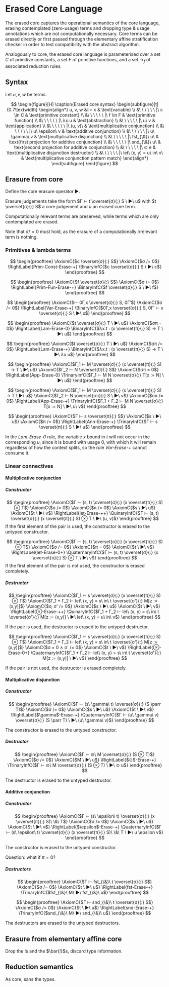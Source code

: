 # Erased Core Language

The erased core captures the operational semantics of the core language, erasing contemplated (zero-usage) terms and dropping type & usage annotations which are not computationally necessary. Core terms can be erased directly or first passed through the elementary affine stratification checker in order to test compatibility with the abstract algorithm.

Analogously to core, the erased core language is parameterised over a set $C$ of primitive constants, a set $F$ of primitive functions, and a set $→_{f}$ of associated reduction rules.

## Syntax

Let $u, v, w$ be terms.

$$
\begin{figure}[H]
\caption{Erased core syntax}
\begin{subfigure}[t]{0.7\textwidth}
\begin{align*}
u, v, w &::= x & \text{variable} \\
&\ \ \ \ \ \ |\ c \in C & \text{primitive constant} \\
&\ \ \ \ \ \ |\ f \in F & \text{primitive function} \\
&\ \ \ \ \ \ |\ λx.u & \text{abstraction} \\
&\ \ \ \ \ \ |\ u\ v & \text{application} \\
&\ \ \ \ \ \ |\ (u, v)\ & \text{multiplicative conjunction} \\
&\ \ \ \ \ \ |\ u\ \epsilon\ v & \text{additive conjunction} \\
&\ \ \ \ \ \ |\ u\ \gamma\ v & \text{multiplicative disjunction} \\
&\ \ \ \ \ \ |\ fst_{\&}\ u\ & \text{first projection for additive conjunction} \\
&\ \ \ \ \ \ |\ snd_{\&}\ u\ & \text{second projection for additive conjunction} \\
&\ \ \ \ \ \ |\ ⊙ e & \text{multiplicative disjunction destructor} \\
&\ \ \ \ \ \ |\ let\ (x, y) = u\ in\ v\ & \text{multiplicative conjunction pattern match}
\end{align*}
\end{subfigure}
\end{figure}
$$

## Erasure from core

Define the core erasure operator $▶$.

Erasure judgements take the form $Γ ⊢ t \overset{σ}{:} S \ ▶\  u$ with $t \overset{σ}{:} S$ a core judgement and $u$ an erased core term.

Computationally relevant terms are preserved, while terms which are only contemplated are erased.

Note that $σ /= 0$ must hold, as the erasure of a computationally irrelevant term is nothing.

### Primitives & lambda terms

$$
\begin{prooftree}
\AxiomC{$c \overset{σ}{:} S$}
\AxiomC{$σ /= 0$}
\RightLabel{Prim-Const-Erase-+}
\BinaryInfC{$c \overset{σ}{:} S \ ▶\  c$}
\end{prooftree}
$$

$$
\begin{prooftree}
\AxiomC{$f \overset{σ}{:} S$}
\AxiomC{$σ /= 0$}
\RightLabel{Prim-Fun-Erase-+}
\BinaryInfC{$f \overset{σ}{:} S \ ▶\  f$}
\end{prooftree}
$$

$$
\begin{prooftree}
\AxiomC{$⊢ 0Γ,x \overset{σ}{:} S, 0Γ′$}
\AxiomC{$σ /= 0$}
\RightLabel{Var-Erase-+}
\BinaryInfC{$0Γ,x \overset{σ}{:} S, 0Γ′ ⊢ x \overset{σ}{:} S \ ▶\  x$}
\end{prooftree}
$$

$$
\begin{prooftree}
\AxiomC{$t \overset{σ}{:} T \ ▶\  u$}
\AxiomC{$σπ = 0$}
\RightLabel{Lam-Erase-0}
\BinaryInfC{$λx.t : (x \overset{π}{:} S) → T \ ▶\  u$}
\end{prooftree}
$$

$$
\begin{prooftree}
\AxiomC{$t \overset{σ}{:} T \ ▶\  u$}
\AxiomC{$σπ /= 0$}
\RightLabel{Lam-Erase-+}
\BinaryInfC{$λx.t : (x \overset{π}{:} S) → T \ ▶\  λx.u$}
\end{prooftree}
$$

$$
\begin{prooftree}
\AxiomC{$Γ_1 ⊢ M \overset{σ}{:} (x \overset{π}{:} S) → T \ ▶\  u$}
\AxiomC{$Γ_2 ⊢ N \overset{0}{:} S$}
\AxiomC{$σπ = 0$}
\RightLabel{App-Erase-0}
\TrinaryInfC{$Γ_1 ⊢ M N \overset{σ}{:} T[x := N] \ ▶\  u$}
\end{prooftree}
$$

$$
\begin{prooftree}
\AxiomC{$Γ_1 ⊢ M \overset{σ}{:} (x \overset{π}{:} S) → T \ ▶\  u$}
\AxiomC{$Γ_2 ⊢ N \overset{σπ}{:} S \ ▶\  v$}
\AxiomC{$σπ /= 0$}
\RightLabel{App-Erase-+}
\TrinaryInfC{$Γ_1 + Γ_2 ⊢ M N \overset{σ}{:} T[x := N] \ ▶\  u\ v$}
\end{prooftree}
$$

$$
\begin{prooftree}
\AxiomC{$Γ ⊢ s \overset{π}{:} S$}
\AxiomC{$s \ ▶\ u$}
\AxiomC{$π /= 0$}
\RightLabel{Ann-Erase-+}
\TrinaryInfC{$Γ ⊢ s \overset{π}{:} S \ ▶\ u$}
\end{prooftree}
$$

In the *Lam-Erase-0* rule, the variable $x$ bound in $t$ will not occur in the corresponding $u$, since it is bound with usage $0$, with which it will remain regardless of how the context splits, so the rule *Var-Erase-+* cannot consume it.

### Linear connectives

#### Multiplicative conjunction

##### Constructor

$$
\begin{prooftree}
\AxiomC{$Γ ⊢ (s, t) \overset{σ}{:} (x \overset{π}{:} S) ⊗ T$}
\AxiomC{$σ /= 0$}
\AxiomC{$π /= 0$}
\AxiomC{$s \ ▶\ u$}
\AxiomC{$t \ ▶\ v$}
\RightLabel{let-Erase-++}
\QuinaryInfC{$Γ ⊢ (s, t) \overset{σ}{:} (x \overset{π}{:} S) ⊗ T \ ▶\ (u, v)$}
\end{prooftree}
$$
If the first element of the pair is used, the constructor is erased to the untyped constructor.

$$
\begin{prooftree}
\AxiomC{$Γ ⊢ (s, t) \overset{σ}{:} (x \overset{π}{:} S) ⊗ T$}
\AxiomC{$σ /= 0$}
\AxiomC{$π = 0$}
\AxiomC{$t \ ▶\ v$}
\RightLabel{let-Erase-0+}
\QuaternaryInfC{$Γ ⊢ (s, t) \overset{σ}{:} (x \overset{π}{:} S) ⊗ T \ ▶\ v$}
\end{prooftree}
$$
If the first element of the pair is not used, the constructor is erased completely.

##### Destructor

$$
\begin{prooftree}
\AxiomC{$Γ_1 ⊢ s \overset{σ}{:} (x \overset{π}{:} S) ⊗ T$}
\AxiomC{$Γ_1 + Γ_2 ⊢ let\ (x, y) = s\ in\ t \overset{σ'}{:} M[z := (x,y)]$}
\AxiomC{$σ, σ' /= 0$}
\AxiomC{$s \ ▶\ u$}
\AxiomC{$t \ ▶\ v$}
\RightLabel{⊗-Erase-++}
\QuinaryInfC{$Γ_1 + Γ_2 ⊢ let\ (x, y) = s\ in\ t \overset{σ'}{:} M[z := (x,y)] \ ▶\ let\ (x, y) = u\ in\ v$}
\end{prooftree}
$$

If the pair is used, the destructor is erased to the untyped destructor.

$$
\begin{prooftree}
\AxiomC{$Γ_1 ⊢ s \overset{σ}{:} (x \overset{π}{:} S) ⊗ T$}
\AxiomC{$Γ_1 + Γ_2 ⊢ let\ (x, y) = s\ in\ t \overset{σ'}{:} M[z := (x,y)]$}
\AxiomC{$σ = 0 ∧ σ' /= 0$}
\AxiomC{$t \ ▶\ v$}
\RightLabel{⊗-Erase-0+}
\QuaternaryInfC{$Γ_1 + Γ_2 ⊢ let\ (x, y) = s\ in\ t \overset{σ'}{:} M[z := (x,y)] \ ▶\ v$}
\end{prooftree}
$$

If the pair is not used, the destructor is erased completely.

#### Multiplicative disjunction

##### Constructor

$$
\begin{prooftree}
\AxiomC{$Γ ⊢ (s\ \gamma\ t) \overset{σ}{:} (S \parr T)$}
\AxiomC{$σ /= 0$}
\AxiomC{$s \ ▶\ u$}
\AxiomC{$t \ ▶\ v$}
\RightLabel{$\gamma$-Erase-+}
\QuaternaryInfC{$Γ ⊢ (u\ \gamma\ v) \overset{σ}{:} (S \parr T) \ ▶\ (u\ \gamma\ v)$}
\end{prooftree}
$$

The constructor is erased to the untyped constructor.

##### Destructor

$$
\begin{prooftree}
\AxiomC{$Γ ⊢ ⊙\ M \overset{σ}{:} (S ⊗ T)$}
\AxiomC{$σ /= 0$}
\AxiomC{$M \ ▶\ u$}
\RightLabel{$⊙$-Erase-+}
\TrinaryInfC{$Γ ⊢ ⊙\ M \overset{σ}{:} (S ⊗ T) \ ▶\ ⊙ u$}
\end{prooftree}
$$

The destructor is erased to the untyped destructor.

#### Additive conjunction

##### Constructor

$$
\begin{prooftree}
\AxiomC{$Γ ⊢ (s\ \epsilon\ t) \overset{σ}{:} (x \overset{π}{:} S)\ \&\ T$}
\AxiomC{$σ /= 0$}
\AxiomC{$s \ ▶\ u$}
\AxiomC{$t \ ▶\ v$}
\RightLabel{$\epsilon$-Erase-+}
\QuaternaryInfC{$Γ ⊢ (s\ \epsilon\ t) \overset{σ}{:} (x \overset{π}{:} S)\ \&\ T \ ▶\ u \epsilon v$}
\end{prooftree}
$$

The constructor is erased to the untyped constructor.

Question: what if $π = 0$?

##### Destructors

$$
\begin{prooftree}
\AxiomC{$Γ ⊢ fst_{\&}\ t \overset{σ}{:} S$}
\AxiomC{$σ /= 0$}
\AxiomC{$t \ ▶\ u$}
\RightLabel{fst-Erase-+}
\TrinaryInfC{$fst_{\&}\ M\ ▶\ fst_{\&}\ u$}
\end{prooftree}
$$

$$
\begin{prooftree}
\AxiomC{$Γ ⊢ snd_{\&}\ t \overset{σ}{:} S$}
\AxiomC{$σ /= 0$}
\AxiomC{$t \ ▶\ u$}
\RightLabel{snd-Erase-+}
\TrinaryInfC{$snd_{\&}\ M\ ▶\ snd_{\&}\ u$}
\end{prooftree}
$$

The destructors are erased to the untyped destructors.

## Erasure from elementary affine core

Drop the $!$s and the $\bar{!}$s, discard type information.

## Reduction semantics

As core, sans the types.
